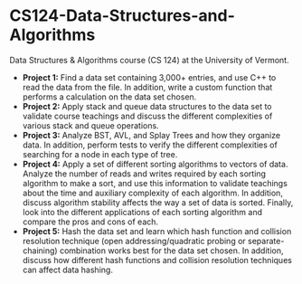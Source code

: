 # CS124-Data-Structures-and-Algorithms
Data Structures &amp; Algorithms course (CS 124) at the University of Vermont.

- **Project 1:** Find a data set containing 3,000+ entries, and use C++ to read the data from the file. In addition, write a custom function that performs a calculation on the data set chosen.
- **Project 2:** Apply stack and queue data structures to the data set to validate course teachings and discuss the different complexities of various stack and queue operations.
- **Project 3:** Analyze BST, AVL, and Splay Trees and how they organize data. In addition, perform tests to verify the different complexities of searching for a node in each type of tree.
- **Project 4:** Apply a set of different sorting algorithms to vectors of data. Analyze the number of reads and writes required by each sorting algorithm to make a sort, and use this information to validate teachings about the time and auxiliary complexity of each algorithm. In addition, discuss algorithm stability affects the way a set of data is sorted. Finally, look into the different applications of each sorting algorithm and compare the pros and cons of each.
- **Project 5:** Hash the data set and learn which hash function and collision resolution technique (open addressing/quadratic probing or separate-chaining) combination works best for the data set chosen. In addition, discuss how different hash functions and collision resolution techniques can affect data hashing.
